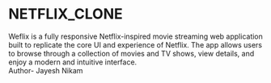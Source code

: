 # NETFLIX_CLONE
Weflix is a fully responsive Netflix-inspired movie streaming web application built to replicate the core UI and experience of Netflix. The app allows users to browse through a collection of movies and TV shows, view details, and enjoy a modern and intuitive interface.<br>
Author- Jayesh Nikam
